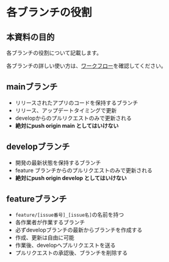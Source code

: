 # 各ブランチの役割

## 本資料の目的

各ブランチの役割について記載します。

各ブランチの詳しい使い方は、[ワークフロー](https://github.com/project-gemini-by-fluttter-univ/gemini-app/blob/develop/doc/workflow.md)を確認してください。

## mainブランチ

- リリースされたアプリのコードを保持するブランチ
- リリース、アップデートタイミングで更新
- developからのプルリクエストのみで更新される
- **絶対にpush origin main としてはいけない**

## developブランチ

- 開発の最新状態を保持するブランチ
- feature ブランチからのプルリクエストのみで更新される
- **絶対にpush origin develop としてはいけない**

## featureブランチ

- ``feature/[issue番号]_[issue名]``の名前を持つ
- 各作業者が作業するブランチ
- 必ずdevelopブランチの最新からブランチを作成する
- 作成、更新は自由に可能
- 作業後、developへプルリクエストを送る
- プルリクエストの承認後、ブランチを削除する

